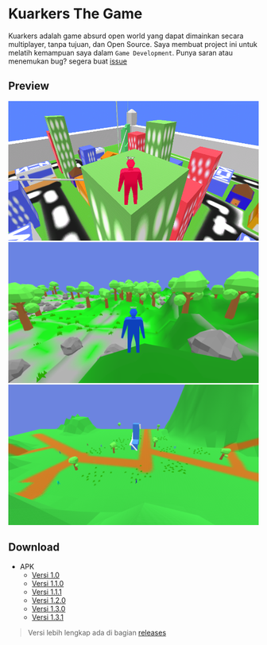 # Kuarkers The Game

Kuarkers adalah game absurd open world yang dapat dimainkan secara multiplayer, tanpa tujuan, dan Open Source.
Saya membuat project ini untuk melatih kemampuan saya dalam `Game Development`.
Punya saran atau menemukan bug? segera buat [issue](https://github.com/Riizlaah/kuarkers-g/issues)

## Preview

![Preview 1](./preview/preview1.png)
![Preview 2](./preview/preview2.png)
![Preview 3](./preview/preview3.png)


## Download
- APK
  - [Versi 1.0](https://github.com/Riizlaah/kuarkers-g/releases/download/1.0/Kuarkers-1.0.apk)
  - [Versi 1.1.0](https://github.com/Riizlaah/kuarkers-g/releases/download/1.1.0/Kuarkers-1.1.0.apk)
  - [Versi 1.1.1](https://github.com/Riizlaah/kuarkers-g/releases/download/1.1.1/Kuarkers-1.1.1.apk)
  - [Versi 1.2.0](https://github.com/Riizlaah/kuarkers-g/releases/download/1.2.0/Kuarkers-1.2.0.apk)
  - [Versi 1.3.0](https://github.com/Riizlaah/kuarkers-g/releases/download/1.3.0/Kuarkers-1.3.0.apk)
  - [Versi 1.3.1](https://github.com/Riizlaah/kuarkers-g/releases/download/v1.3.1/Kuarkers-1.3.1.apk)
> Versi lebih lengkap ada di bagian [releases](https://github.com/Riizlaah/kuarkers-g/releases)

